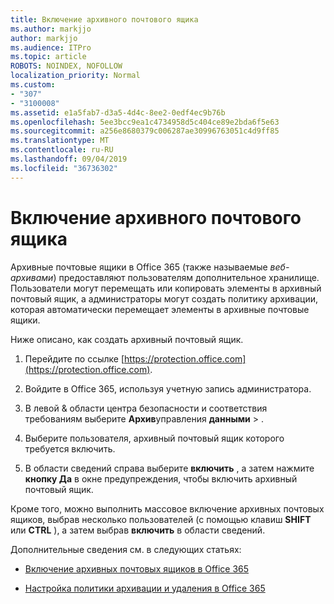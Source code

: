```yaml
---
title: Включение архивного почтового ящика
ms.author: markjjo
author: markjjo
ms.audience: ITPro
ms.topic: article
ROBOTS: NOINDEX, NOFOLLOW
localization_priority: Normal
ms.custom:
- "307"
- "3100008"
ms.assetid: e1a5fab7-d3a5-4d4c-8ee2-0edf4ec9b76b
ms.openlocfilehash: 5ee3bcc9ea1c4734958d5c404ce89e2bda6f5e63
ms.sourcegitcommit: a256e8680379c006287ae30996763051c4d9ff85
ms.translationtype: MT
ms.contentlocale: ru-RU
ms.lasthandoff: 09/04/2019
ms.locfileid: "36736302"
---
```

# <a name="enable-an-archive-mailbox"></a>Включение архивного почтового ящика

Архивные почтовые ящики в Office 365 (также называемые *веб-архивами*) предоставляют пользователям дополнительное хранилище. Пользователи могут перемещать или копировать элементы в архивный почтовый ящик, а администраторы могут создать политику архивации, которая автоматически перемещает элементы в архивные почтовые ящики.
  
Ниже описано, как создать архивный почтовый ящик.
  
1. Перейдите по ссылке [https://protection.office.com](https://protection.office.com).

2. Войдите в Office 365, используя учетную запись администратора.

3. В левой &amp; области центра безопасности и соответствия требованиям выберите **Архив**управления **данными** \> .

4. Выберите пользователя, архивный почтовый ящик которого требуется включить.

5. В области сведений справа выберите **включить** , а затем нажмите **кнопку Да** в окне предупреждения, чтобы включить архивный почтовый ящик.

Кроме того, можно выполнить массовое включение архивных почтовых ящиков, выбрав несколько пользователей (с помощью клавиш **SHIFT** или **CTRL** ), а затем выбрав **включить** в области сведений.
  
Дополнительные сведения см. в следующих статьях:
  
- [Включение архивных почтовых ящиков в Office 365](https://docs.microsoft.com/office365/securitycompliance/enable-archive-mailboxes)

- [Настройка политики архивации и удаления в Office 365](https://docs.microsoft.com//office365/securitycompliance/set-up-an-archive-and-deletion-policy-for-mailboxes)
